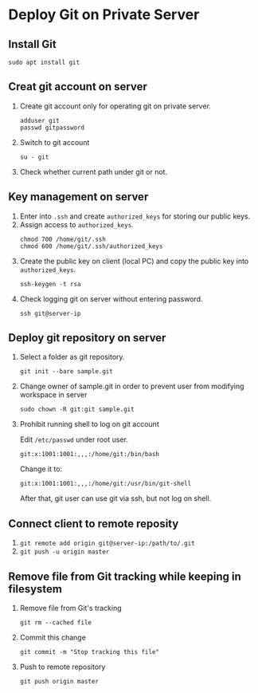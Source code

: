 # Deploy Git on Private Server

## Install Git 
```
sudo apt install git
```

## Creat git account on server
1. Create git account only for operating git on private server. 
    ```
    adduser git
    passwd gitpassword
    ```
2. Switch to git account
    ```
    su - git
    ```
3. Check whether current path under git or not.
   
## Key management on server
1. Enter into `.ssh` and create `authorized_keys` for storing our public keys. 
2. Assign access to `authorized_keys`. 
    ```
    chmod 700 /home/git/.ssh
    chmod 600 /home/git/.ssh/authorized_keys
    ```
3. Create the public key on client (local PC) and copy the public key into `authorized_keys`.
    ```
    ssh-keygen -t rsa
    ```
4. Check logging git on server without entering password. 
    ```
    ssh git@server-ip
    ```

## Deploy git repository on server
1. Select a folder as git repository.
    ```
    git init --bare sample.git
    ```
2. Change owner of sample.git in order to prevent user from modifying workspace in server
    ```
    sudo chown -R git:git sample.git
    ```
3. Prohibit running shell to log on git account 

    Edit `/etc/passwd` under root user.
    ```
    git:x:1001:1001:,,,:/home/git:/bin/bash
    ```
    Change it to:
    ```
    git:x:1001:1001:,,,:/home/git:/usr/bin/git-shell
    ```
    After that, git user can use git via ssh, but not log on shell. 

## Connect client to remote reposity
1. `git remote add origin git@server-ip:/path/to/.git`
2. `git push -u origin master`

## Remove file from Git tracking while keeping in filesystem
1. Remove file from Git's tracking
    ```
    git rm --cached file
    ```
2. Commit this change
    ```
    git commit -m "Stop tracking this file"
    ```
3. Push to remote repository
    ```
    git push origin master
    ```



